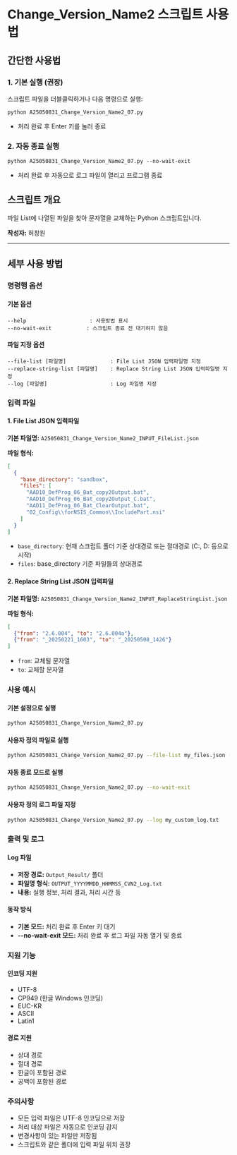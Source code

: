 # Change_Version_Name2 스크립트 사용법

## 간단한 사용법

### 1. 기본 실행 (권장)
스크립트 파일을 더블클릭하거나 다음 명령으로 실행:
```
python A25050831_Change_Version_Name2_07.py
```
- 처리 완료 후 Enter 키를 눌러 종료

### 2. 자동 종료 실행
```
python A25050831_Change_Version_Name2_07.py --no-wait-exit
```
- 처리 완료 후 자동으로 로그 파일이 열리고 프로그램 종료

## 스크립트 개요
파일 List에 나열된 파일을 찾아 문자열을 교체하는 Python 스크립트입니다.

**작성자:** 허창원

---

## 세부 사용 방법

### 명령행 옵션

#### 기본 옵션
```
--help                    : 사용방법 표시
--no-wait-exit           : 스크립트 종료 전 대기하지 않음
```

#### 파일 지정 옵션
```
--file-list [파일명]              : File List JSON 입력파일명 지정
--replace-string-list [파일명]    : Replace String List JSON 입력파일명 지정
--log [파일명]                    : Log 파일명 지정
```

### 입력 파일

#### 1. File List JSON 입력파일
**기본 파일명:** `A25050831_Change_Version_Name2_INPUT_FileList.json`

**파일 형식:**
```json
[
  {
    "base_directory": "sandbox",
    "files": [
      "AAD10_DefProg_06_Bat_copy2Output.bat",
      "AAD10_DefProg_06_Bat_copy2Output_C.bat",
      "AAD11_DefProg_06_Bat_ClearOutput.bat",
      "02_Config\\forNSIS_Common\\IncludePart.nsi"
    ]
  }
]
```

- `base_directory`: 현재 스크립트 폴더 기준 상대경로 또는 절대경로 (C:, D: 등으로 시작)
- `files`: base_directory 기준 파일들의 상대경로

#### 2. Replace String List JSON 입력파일
**기본 파일명:** `A25050831_Change_Version_Name2_INPUT_ReplaceStringList.json`

**파일 형식:**
```json
[
  {"from": "2.6.004", "to": "2.6.004a"},
  {"from": "_20250221_1603", "to": "_20250508_1426"}
]
```

- `from`: 교체될 문자열
- `to`: 교체할 문자열

### 사용 예시

#### 기본 설정으로 실행
```bash
python A25050831_Change_Version_Name2_07.py
```

#### 사용자 정의 파일로 실행
```bash
python A25050831_Change_Version_Name2_07.py --file-list my_files.json --replace-string-list my_replacements.json
```

#### 자동 종료 모드로 실행
```bash
python A25050831_Change_Version_Name2_07.py --no-wait-exit
```

#### 사용자 정의 로그 파일 지정
```bash
python A25050831_Change_Version_Name2_07.py --log my_custom_log.txt
```

### 출력 및 로그

#### Log 파일
- **저장 경로:** `Output_Result/` 폴더
- **파일명 형식:** `OUTPUT_YYYYMMDD_HHMMSS_CVN2_Log.txt`
- **내용:** 실행 정보, 처리 결과, 처리 시간 등

#### 동작 방식
- **기본 모드:** 처리 완료 후 Enter 키 대기
- **--no-wait-exit 모드:** 처리 완료 후 로그 파일 자동 열기 및 종료

### 지원 기능

#### 인코딩 지원
- UTF-8
- CP949 (한글 Windows 인코딩)
- EUC-KR
- ASCII
- Latin1

#### 경로 지원
- 상대 경로
- 절대 경로
- 한글이 포함된 경로
- 공백이 포함된 경로

### 주의사항
- 모든 입력 파일은 UTF-8 인코딩으로 저장
- 처리 대상 파일은 자동으로 인코딩 감지
- 변경사항이 있는 파일만 저장됨
- 스크립트와 같은 폴더에 입력 파일 위치 권장